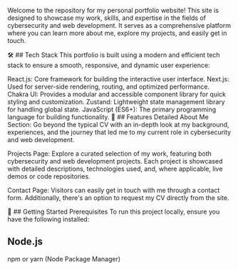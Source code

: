 Welcome to the repository for my personal portfolio website! This site is designed to showcase my work, skills, and expertise in the fields of cybersecurity and web development. It serves as a comprehensive platform where you can learn more about me, explore my projects, and easily get in touch.

🛠️ ## Tech Stack
This portfolio is built using a modern and efficient tech stack to ensure a smooth, responsive, and dynamic user experience:

React.js: Core framework for building the interactive user interface.
Next.js: Used for server-side rendering, routing, and optimized performance.
Chakra UI: Provides a modular and accessible component library for quick styling and customization.
Zustand: Lightweight state management library for handling global state.
JavaScript (ES6+): The primary programming language for building functionality.
🎨 ## Features
Detailed About Me Section: Go beyond the typical CV with an in-depth look at my background, experiences, and the journey that led me to my current role in cybersecurity and web development.

Projects Page: Explore a curated selection of my work, featuring both cybersecurity and web development projects. Each project is showcased with detailed descriptions, technologies used, and, where applicable, live demos or code repositories.

Contact Page: Visitors can easily get in touch with me through a contact form. Additionally, there's an option to request my CV directly from the site.

🚀 ## Getting Started
Prerequisites
To run this project locally, ensure you have the following installed:

## Node.js
npm or yarn (Node Package Manager)
